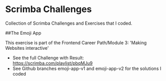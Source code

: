 # Scrimba Challenges

Collection of Scrimba Challenges and Exercises that I coded.

##The Emoji App

This exercise is part of the Frontend Career Path/Module 3: 'Making Websites interactive'

- See the full Challenge with Result: https://scrimba.com/playlist/pbqMJu9
- See Github branches emoji-app-v1 and emoji-app-v2 for the solutions I coded

